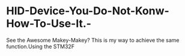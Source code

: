 # HID-Device-You-Do-Not-Konw-How-To-Use-It.-
See the Awesome Makey-Makey? This is my way to achieve the same function.Using the STM32F

